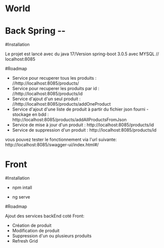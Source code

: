 # World
# Back Spring --

#Installation

Le projet est lancé avec du java 17/Version spring-boot 3.0.5 avec MYSQL // localhost:8085


#Roadmap

- Service pour recuperer tous les produits : //http://localhost:8085/products/
- Service pour recuperer les produits par id :  //http://localhost:8085/products/id 
- Service d'ajout d'un seul produit :  //http://localhost:8085/products/addOneProduct
- Service d'ajout d'une liste de produit à partir du fichier json fourni - stockage en bdd : http://localhost:8085/products/addAllProductsFromJson
- Service de mise à jour d'un produit : http://localhost:8085/products/id
- Service de suppression d'un produit : http://localhost:8085/products/id


vous pouvez tester le fonctionnement via l'url suivante: http://localhost:8085/swagger-ui/index.html#/



# Front

#Installation 

- npm intall

- ng serve


#Roadmap

Ajout des services backEnd coté Front: 

- Création de produit 
- Modification de produit
- Suppression d'un ou plusieurs produits
- Refresh Grid
